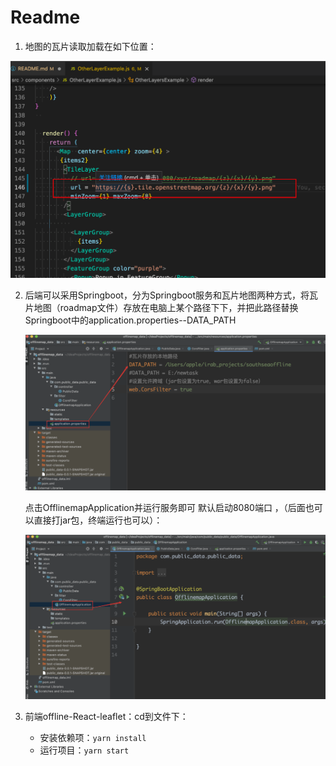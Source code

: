 # Readme

1. 地图的瓦片读取加载在如下位置：
<img src="./readmeAssets/mappath.png" alt="image-20200726093443738" style="zoom:50%;" />

2. 后端可以采用Springboot，分为Springboot服务和瓦片地图两种方式，将瓦片地图（roadmap文件）存放在电脑上某个路径下下，并把此路径替换Springboot中的application.properties--DATA_PATH

   <img src="./readmeAssets/springboot1.png" alt="image-20200726093443738" style="zoom:50%;" />

   点击OfflinemapApplication并运行服务即可 默认启动8080端口 ，（后面也可以直接打jar包，终端运行也可以）：

   <img src="./readmeAssets/springboot2.png" alt="image-20200726093620231" style="zoom:50%;" />

3. 前端offline-React-leaflet：cd到文件下：
   * 安装依赖项：```yarn install```
   * 运行项目：```yarn start```